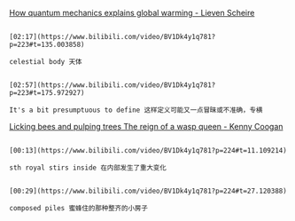 [How quantum mechanics explains global warming - Lieven Scheire](https://www.bilibili.com/video/BV1Dk4y1q781?p=223)


```ad-note

[02:17](https://www.bilibili.com/video/BV1Dk4y1q781?p=223#t=135.003858)

celestial body 天体

```


```ad-note

[02:57](https://www.bilibili.com/video/BV1Dk4y1q781?p=223#t=175.972927)

It's a bit presumptuous to define 这样定义可能又一点冒昧或不准确，专横
```



[Licking bees and pulping trees The reign of a wasp queen - Kenny Coogan](https://www.bilibili.com/video/BV1Dk4y1q781?p=224)

```ad-note

[00:13](https://www.bilibili.com/video/BV1Dk4y1q781?p=224#t=11.109214)

sth royal stirs inside 在内部发生了重大变化
```

```ad-note

[00:29](https://www.bilibili.com/video/BV1Dk4y1q781?p=224#t=27.120388)

composed piles 蜜蜂住的那种整齐的小房子
```